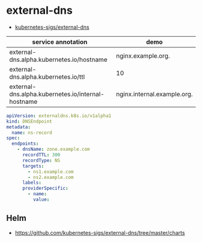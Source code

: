 # external-dns

- [kubernetes-sigs/external-dns](https://github.com/kubernetes-sigs/external-dns)

| service annotation                                 | demo                        |
| -------------------------------------------------- | --------------------------- |
| external-dns.alpha.kubernetes.io/hostname          | nginx.example.org.          |
| external-dns.alpha.kubernetes.io/ttl               | 10                          |
| external-dns.alpha.kubernetes.io/internal-hostname | nginx.internal.example.org. |

```yaml
apiVersion: externaldns.k8s.io/v1alpha1
kind: DNSEndpoint
metadata:
  name: ns-record
spec:
  endpoints:
    - dnsName: zone.example.com
      recordTTL: 300
      recordType: NS
      targets:
        - ns1.example.com
        - ns2.example.com
      labels:
      providerSpecific:
        - name:
          value:
```

## Helm

- https://github.com/kubernetes-sigs/external-dns/tree/master/charts
